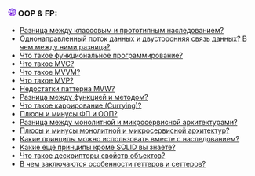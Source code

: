 <h3>
  <img src="../assets/WWW.png" width="16" height="16" />
  <span>OOP & FP:</span>
</h3>

- [Разница между классовым и прототипным наследованием?](https://youtu.be/rWEsjNWBoIE?t=751)
- [Однонаправленный поток данных и двусторонняя связь данных? В чем между ними разница?](https://youtu.be/rWEsjNWBoIE?t=845)
- [Что такое функциональное программирование?](https://youtu.be/ovV8GhIkzBE?t=410)
- [Что такое MVC?](https://youtu.be/xZLxdts7ZW4?t=181)
- [Что такое MVVM?](https://youtu.be/ovV8GhIkzBE?t=489)
- [Что такое MVP?](https://youtu.be/ovV8GhIkzBE?t=581)
- [Недостатки паттерна MVW?](https://youtu.be/xZLxdts7ZW4?t=282)
- [Разница между функцией и методом?](https://youtu.be/ovV8GhIkzBE?t=645)
- [Что такое каррирование (Currying)?](https://youtu.be/ovV8GhIkzBE?t=681)
- [Плюсы и минусы ФП и ООП?](https://youtu.be/70VnuTXi4Wk?t=327)
- [Разница между монолитной и микросервисной архитектурами?](https://youtu.be/70VnuTXi4Wk?t=436)
- [Плюсы и минусы монолитной и микросервисной архитектур?](https://youtu.be/70VnuTXi4Wk?t=506)
- [Какие принципы можно использовать вместе с наследованием?](https://youtu.be/XtQPrt8G0n8?t=119)
- [Какие ещё принципы кроме SOLID вы знаете?](https://youtu.be/XtQPrt8G0n8?t=156)
- [Что такое дескрипторы свойств объектов?](https://youtu.be/XtQPrt8G0n8?t=237)
- [В чем заключаются особенности геттеров и сеттеров?](https://youtu.be/XtQPrt8G0n8?t=315)
